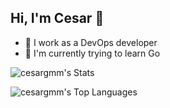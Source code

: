 ## Hi, I'm Cesar 👋

- 🔭 I work as a DevOps developer
- 🌱 I'm currently trying to learn Go

![cesargmm's Stats](https://github-readme-stats.vercel.app/api?username=cesargmm&theme=ayu-mirage&show_icons=true&hide_border=true&count_private=true)

![cesargmm's Top Languages](https://github-readme-stats.vercel.app/api/top-langs/?username=cesargmm&theme=ayu-mirage&show_icons=true&hide_border=true&layout=compact)
